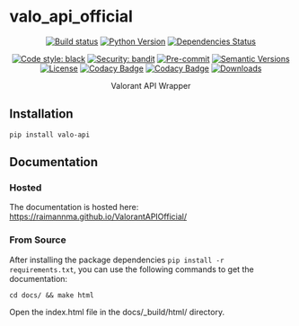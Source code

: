 # valo_api_official

<div align="center">

[![Build status](https://github.com/raimannma/ValorantAPIOfficial/workflows/build/badge.svg?branch=master&event=push)](https://github.com/raimannma/ValorantAPIOfficial/actions?query=workflow%3Abuild)
[![Python Version](https://img.shields.io/pypi/pyversions/valo_api_official.svg)](https://pypi.org/project/valo_api/)
[![Dependencies Status](https://img.shields.io/badge/dependencies-up%20to%20date-brightgreen.svg)](https://github.com/raimannma/ValorantAPI/pulls?utf8=%E2%9C%93&q=is%3Apr%20author%3Aapp%2Fdependabot)

[![Code style: black](https://img.shields.io/badge/code%20style-black-000000.svg)](https://github.com/psf/black)
[![Security: bandit](https://img.shields.io/badge/security-bandit-green.svg)](https://github.com/PyCQA/bandit)
[![Pre-commit](https://img.shields.io/badge/pre--commit-enabled-brightgreen?logo=pre-commit&logoColor=white)](https://github.com/raimannma/ValorantAPIOfficial/blob/master/.pre-commit-config.yaml)
[![Semantic Versions](https://img.shields.io/badge/%20%20%F0%9F%93%A6%F0%9F%9A%80-semantic--versions-e10079.svg)](https://github.com/raimannma/ValorantAPIOfficial/releases)
[![License](https://img.shields.io/github/license/raimannma/ValorantAPIOfficial)](https://github.com/raimannma/ValorantAPIOfficial/blob/master/LICENSE)
[![Codacy Badge](https://app.codacy.com/project/badge/Grade/3b23d2a3b1694356bc95255a2edb83e6)](https://www.codacy.com/gh/raimannma/ValorantAPIOfficial/dashboard?utm_source=github.com&amp;utm_medium=referral&amp;utm_content=raimannma/ValorantAPIOfficial&amp;utm_campaign=Badge_Grade)
[![Codacy Badge](https://app.codacy.com/project/badge/Coverage/3b23d2a3b1694356bc95255a2edb83e6)](https://www.codacy.com/gh/raimannma/ValorantAPIOfficial/dashboard?utm_source=github.com&utm_medium=referral&utm_content=raimannma/ValorantAPIOfficial&utm_campaign=Badge_Coverage)
[![Downloads](https://pepy.tech/badge/valo-api-official)](https://pepy.tech/project/valo-api-official)

Valorant API Wrapper

</div>

## Installation

    pip install valo-api

## Documentation

### Hosted

The documentation is hosted here: https://raimannma.github.io/ValorantAPIOfficial/

### From Source

After installing the package dependencies `pip install -r requirements.txt`, you can use the following commands to get the documentation:

    cd docs/ && make html

Open the index.html file in the docs/_build/html/ directory.

